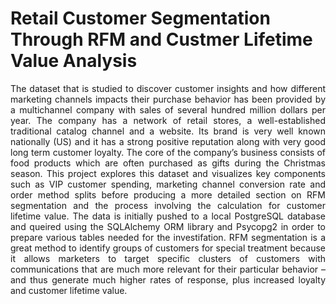# Retail Customer Segmentation Through RFM and Custmer Lifetime Value Analysis
<p align="justify">The dataset that is studied to discover customer insights and how different marketing channels impacts their purchase behavior has been provided by a multichannel company with sales of several hundred million dollars per year. The company has a network of retail stores, a well-established traditional catalog channel and a website. Its brand is very well known nationally (US) and it has a strong positive reputation along with very good long term customer loyalty. The core of the company’s business consists of food products which are often purchased as gifts during the Christmas season. This project explores this dataset and visualizes key components such as VIP customer spending, marketing channel conversion rate and order method splits before producing a more detailed section on RFM segmentation and the process involving the calculation for customer lifetime value. The data is initially pushed to a local PostgreSQL database and queired using the SQLAlchemy ORM library and Psycopg2 in order to prepare various tables needed for the investifation. RFM segmentation is a great method to identify groups of customers for special treatment because it allows marketers to target specific clusters of customers with communications that are much more relevant for their particular behavior – and thus generate much higher rates of response, plus increased loyalty and customer lifetime value.</p>

